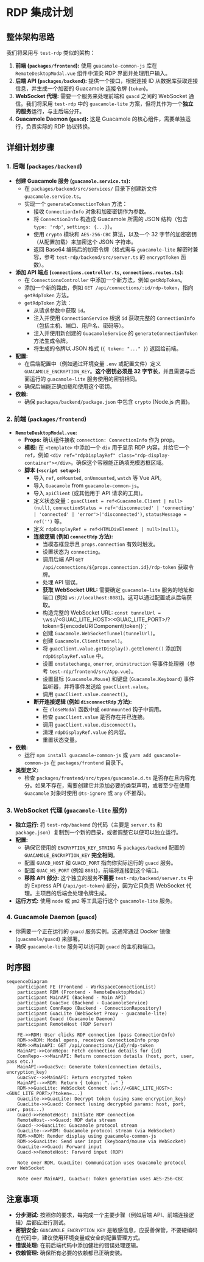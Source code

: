 # RDP 集成计划

## 整体架构思路

我们将采用与 `test-rdp` 类似的架构：

1.  **前端 (`packages/frontend`):** 使用 `guacamole-common-js` 库在 `RemoteDesktopModal.vue` 组件中渲染 RDP 界面并处理用户输入。
2.  **后端 API (`packages/backend`):** 提供一个接口，根据连接 ID 从数据库获取连接信息，并生成一个加密的 Guacamole 连接令牌 (`token`)。
3.  **WebSocket 代理:** 需要一个服务来处理前端和 `guacd` 之间的 WebSocket 通信。我们将采用 `test-rdp` 中的 `guacamole-lite` 方案，但将其作为一个**独立的服务**运行，与主后端分开。
4.  **Guacamole Daemon (`guacd`):** 这是 Guacamole 的核心组件，需要单独运行，负责实际的 RDP 协议转换。

## 详细计划步骤

### 1. 后端 (`packages/backend`)

*   **创建 Guacamole 服务 (`guacamole.service.ts`):**
    *   在 `packages/backend/src/services/` 目录下创建新文件 `guacamole.service.ts`。
    *   实现一个 `generateConnectionToken` 方法：
        *   接收 `ConnectionInfo` 对象和加密密钥作为参数。
        *   将 `ConnectionInfo` 构造成 Guacamole 所需的 JSON 结构（包含 `type: 'rdp'`, `settings: {...}`）。
        *   使用 `crypto` 模块和 `AES-256-CBC` 算法，以及一个 32 字节的加密密钥（从配置加载）来加密这个 JSON 字符串。
        *   返回 Base64 编码后的加密令牌（格式需与 `guacamole-lite` 解密时兼容，参考 `test-rdp/backend/src/server.ts` 的 `encryptToken` 函数）。
*   **添加 API 端点 (`connections.controller.ts`, `connections.routes.ts`):**
    *   在 `ConnectionsController` 中添加一个新方法，例如 `getRdpToken`。
    *   添加一个新的路由，例如 `GET /api/connections/:id/rdp-token`，指向 `getRdpToken` 方法。
    *   `getRdpToken` 方法：
        *   从请求参数中获取 `id`。
        *   注入并使用 `ConnectionService` 根据 `id` 获取完整的 `ConnectionInfo`（包括主机、端口、用户名、密码等）。
        *   注入并使用新创建的 `GuacamoleService` 的 `generateConnectionToken` 方法生成令牌。
        *   将生成的令牌以 JSON 格式 (`{ token: "..." }`) 返回给前端。
*   **配置:**
    *   在后端配置中（例如通过环境变量 `.env` 或配置文件）定义 `GUACAMOLE_ENCRYPTION_KEY`。**这个密钥必须是 32 字节长**，并且需要与后面运行的 `guacamole-lite` 服务使用的密钥相同。
    *   确保后端能正确加载和使用这个密钥。
*   **依赖:**
    *   确保 `packages/backend/package.json` 中包含 `crypto` (Node.js 内置)。

### 2. 前端 (`packages/frontend`)

*   **`RemoteDesktopModal.vue`:**
    *   **Props:** 确认组件接收 `connection: ConnectionInfo` 作为 prop。
    *   **模板:** 在 `<template>` 中添加一个 `div` 用于显示 RDP 内容，并给它一个 `ref`，例如 `<div ref="rdpDisplayRef" class="rdp-display-container"></div>`。确保这个容器能正确填充模态框区域。
    *   **脚本 (`<script setup>`):**
        *   导入 `ref`, `onMounted`, `onUnmounted`, `watch` 等 Vue API。
        *   导入 `Guacamole` from `guacamole-common-js`。
        *   导入 `apiClient` (或其他用于 API 请求的工具)。
        *   定义状态变量：`guacClient = ref<Guacamole.Client | null>(null)`, `connectionStatus = ref<'disconnected' | 'connecting' | 'connected' | 'error'>('disconnected')`, `statusMessage = ref('')` 等。
        *   定义 `rdpDisplayRef = ref<HTMLDivElement | null>(null)`。
        *   **连接逻辑 (例如 `connectRdp` 方法):**
            *   当模态框显示且 `props.connection` 有效时触发。
            *   设置状态为 `connecting`。
            *   调用后端 API `GET /api/connections/${props.connection.id}/rdp-token` 获取令牌。
            *   处理 API 错误。
            *   **获取 WebSocket URL:** 需要确定 `guacamole-lite` 服务的地址和端口 (例如 `ws://localhost:8081`)。这可以通过配置或从后端获取。
            *   构造完整的 WebSocket URL: `const tunnelUrl = \`ws://<GUAC_LITE_HOST>:<GUAC_LITE_PORT>/?token=\${encodeURIComponent(token)}\`;`
            *   创建 `Guacamole.WebSocketTunnel(tunnelUrl)`。
            *   创建 `Guacamole.Client(tunnel)`。
            *   将 `guacClient.value.getDisplay().getElement()` 添加到 `rdpDisplayRef.value` 中。
            *   设置 `onstatechange`, `onerror`, `oninstruction` 等事件处理器（参考 `test-rdp/frontend/src/App.vue`）。
            *   设置鼠标 (`Guacamole.Mouse`) 和键盘 (`Guacamole.Keyboard`) 事件监听器，并将事件发送给 `guacClient.value`。
            *   调用 `guacClient.value.connect()`。
        *   **断开连接逻辑 (例如 `disconnectRdp` 方法):**
            *   在 `closeModal` 函数中或 `onUnmounted` 钩子中调用。
            *   检查 `guacClient.value` 是否存在并已连接。
            *   调用 `guacClient.value.disconnect()`。
            *   清理 `rdpDisplayRef.value` 的内容。
            *   重置状态变量。
*   **依赖:**
    *   运行 `npm install guacamole-common-js` 或 `yarn add guacamole-common-js` 在 `packages/frontend` 目录下。
*   **类型定义:**
    *   检查 `packages/frontend/src/types/guacamole.d.ts` 是否存在且内容充分。如果不存在，需要创建它并添加必要的类型声明，或者至少在使用 `Guacamole` 对象时使用 `@ts-ignore` 或 `any` (不推荐)。

### 3. WebSocket 代理 (`guacamole-lite` 服务)

*   **独立运行:** 将 `test-rdp/backend` 的代码（主要是 `server.ts` 和 `package.json`）复制到一个新的目录，或者调整它以便可以独立运行。
*   **配置:**
    *   确保它使用的 `ENCRYPTION_KEY_STRING` 与 `packages/backend` 配置的 `GUACAMOLE_ENCRYPTION_KEY` **完全相同**。
    *   配置 `GUACD_HOST` 和 `GUACD_PORT` 指向你实际运行的 `guacd` 服务。
    *   配置 `GUAC_WS_PORT` (例如 `8081`)，前端将连接到这个端口。
    *   **移除 API 部分:** 这个独立的服务**不需要** `test-rdp/backend/server.ts` 中的 Express API (`/api/get-token`) 部分，因为它只负责 WebSocket 代理。主项目的后端会处理令牌生成。
*   **运行方式:** 使用 `node` 或 `pm2` 等工具运行这个 `guacamole-lite` 服务。

### 4. Guacamole Daemon (`guacd`)

*   你需要一个正在运行的 `guacd` 服务实例。这通常通过 Docker 镜像 (`guacamole/guacd`) 来部署。
*   确保 `guacamole-lite` 服务可以访问到 `guacd` 的主机和端口。

## 时序图

```mermaid
sequenceDiagram
    participant FE (Frontend - WorkspaceConnectionList)
    participant RDM (Frontend - RemoteDesktopModal)
    participant MainAPI (Backend - Main API)
    participant GuacSvc (Backend - GuacamoleService)
    participant ConnRepo (Backend - ConnectionRepository)
    participant GuacLite (WebSocket Proxy - guacamole-lite)
    participant Guacd (Guacamole Daemon)
    participant RemoteHost (RDP Server)

    FE->>RDM: User clicks RDP connection (pass ConnectionInfo)
    RDM->>RDM: Modal opens, receives ConnectionInfo prop
    RDM->>MainAPI: GET /api/connections/{id}/rdp-token
    MainAPI->>ConnRepo: Fetch connection details for {id}
    ConnRepo-->>MainAPI: Return connection details (host, port, user, pass etc.)
    MainAPI->>GuacSvc: Generate token(connection details, encryption_key)
    GuacSvc-->>MainAPI: Return encrypted token
    MainAPI-->>RDM: Return { token: "..." }
    RDM->>GuacLite: WebSocket Connect (ws://<GUAC_LITE_HOST>:<GUAC_LITE_PORT>/?token=...)
    GuacLite->>GuacLite: Decrypt token (using same encryption_key)
    GuacLite->>Guacd: Connect (using decrypted params: host, port, user, pass...)
    Guacd->>RemoteHost: Initiate RDP connection
    RemoteHost-->>Guacd: RDP data stream
    Guacd-->>GuacLite: Guacamole protocol stream
    GuacLite-->>RDM: Guacamole protocol stream (via WebSocket)
    RDM->>RDM: Render display using guacamole-common-js
    RDM->>GuacLite: Send user input (keyboard/mouse via WebSocket)
    GuacLite->>Guacd: Forward input
    Guacd->>RemoteHost: Forward input (RDP)

    Note over RDM, GuacLite: Communication uses Guacamole protocol over WebSocket

    Note over MainAPI, GuacSvc: Token generation uses AES-256-CBC
```

## 注意事项

*   **分步测试:** 按照你的要求，每完成一个主要步骤（例如后端 API、前端连接逻辑）后都应进行测试。
*   **密钥安全:** `GUACAMOLE_ENCRYPTION_KEY` 是敏感信息，应妥善保管，不要硬编码在代码中，建议使用环境变量或安全的配置管理方式。
*   **错误处理:** 在前后端代码中添加健壮的错误处理逻辑。
*   **依赖管理:** 确保所有必要的依赖都已正确安装。